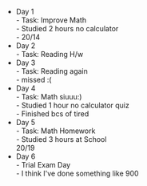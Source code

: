 - Day 1 </br> - Task: Improve Math </br> - Studied 2 hours no calculator </br> - 20/14
- Day 2 </br> - Task: Reading H/w </br>
- Day 3 </br> - Task: Reading again</br> - missed :(
- Day 4 </br> - Task: Math siuuu:)</br> - Studied 1 hour no calculator quiz</br>- Finished bcs of tired
- Day 5 </br> - Task: Math Homework</br> - Studied 3 hours at School </br> 20/19
- Day 6 </br> - Trial Exam Day </br> - I think I've done something like 900